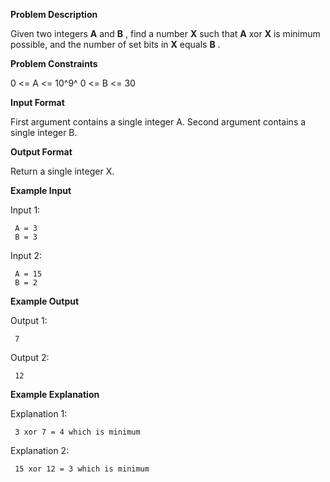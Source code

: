 **Problem Description**

Given two integers **A** and **B** , find a number **X** such that **A** xor **X** is minimum possible, and the number of set bits in **X** equals **B** .

**Problem Constraints**

0 <= A <= 10^9^
0 <= B <= 30

**Input Format**

First argument contains a single integer A. Second argument contains a single integer B.

**Output Format**

Return a single integer X.

**Example Input**

Input 1:

```
 A = 3
 B = 3
```

Input 2:

```
 A = 15
 B = 2
```

**Example Output**

Output 1:

```
 7
```

Output 2:

```
 12
```

**Example Explanation**

Explanation 1:

```
 3 xor 7 = 4 which is minimum
```

Explanation 2:

```
 15 xor 12 = 3 which is minimum
```

